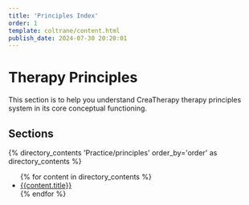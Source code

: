 ```yaml
---
title: 'Principles Index'
order: 1
template: coltrane/content.html
publish_date: 2024-07-30 20:20:01
---
```

# Therapy Principles

This section is to help you understand CreaTherapy therapy principles system in its core conceptual functioning.

## Sections
{% directory_contents 'Practice/principles' order_by='order' as directory_contents %}
<ul>
{% for content in directory_contents %}
    <li><a href="/{{content.slug}}/">{{content.title}}</a></li>
    {% endfor %}
</ul>